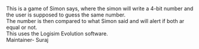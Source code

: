 This is a game of Simon says, where the simon will write a 4-bit number and the user is supposed to guess the same number.\
The number is then compared to what Simon said and will alert if both ar equal or not. \
This uses the Logisim Evolution software. \
Maintainer- Suraj
